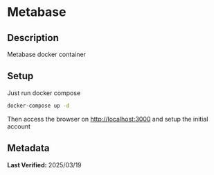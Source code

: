 # Metabase

## Description

Metabase docker container

## Setup

Just run docker compose

```sh
docker-compose up -d
```

Then access the browser on <http://localhost:3000> and setup the initial account

## Metadata

**Last Verified:** 2025/03/19
